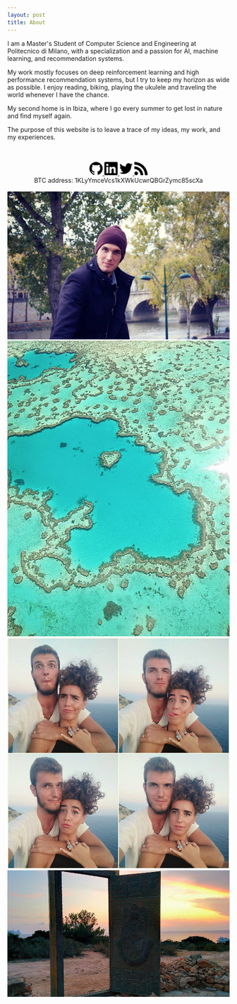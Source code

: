 ```yaml
---
layout: post
title: About
---
```

<script src="//ajax.googleapis.com/ajax/libs/jquery/1.9.1/jquery.min.js"></script>
<script>window.jQuery || document.write('<script src="_/js/libs/jquery-1.9.1.min.js"><\/script>')</script>

<p>
I am a Master's Student of Computer Science and Engineering at Politecnico di Milano, with a specialization and a passion for AI, machine learning, and recommendation systems. 
</p>

<p>
My work mostly focuses on deep reinforcement learning and high performance recommendation systems, but I try to keep my horizon as wide as possible.
I enjoy reading, biking, playing the ukulele and traveling the world whenever I have the chance. 
</p>

<p>
My second home is in Ibiza, where I go every summer to get lost in nature and find myself again.
</p>

<span>The purpose of this website is to leave a trace of my ideas, my work, and my experiences.</span>

<br>
<br>

<center>
    <span class='personal-social-media'>
        <a target="_blank" href="https://github.com/danielegrattarola">
            <img class="svg" src="/assets/icons/github.svg" width="30" height="30">
        </a>
        </a>
        <a target="_blank" href="https://linkedin.com/in/danielegrattarola">
            <img class="svg" src="/assets/icons/linkedin.svg" width="30" height="30">
        </a>
        <a target="_blank" href="https://twitter.com/riceasphait">
            <img class="svg" src="/assets/icons/twitter.svg" width="30" height="30">
        </a>
        <a target="_blank" href="/feed.xml">
            <img class="svg" src="/assets/icons/rss.svg" width="30" height="30">
        </a>
    </span>
    <br><span style='font-size: 14px;'>BTC address: 1KLyYmceVcs1kXWkUcwrQBGrZymc85scXa</span>
</center>

<br>

<center>
    <div class="photoset-grid-custom" data-layout="121">
        <img src="/images/about/1.jpg">
        <img src="/images/about/2.jpg">
        <img src="/images/about/3.jpg">
        <img src="/images/about/4.jpg">
    </div>
</center>


<!-- PHOTOSET GRID -->
<script src="/assets/js/jquery.photoset-grid.js"></script>

<script type="text/javascript">
    $('.photoset-grid-custom').photosetGrid({
    // Set the gutter between columns and rows
    gutter: '5px',
  
    // Wrap the images in links
    highresLinks: true,
  
    // Asign a common rel attribute
    rel: 'print-gallery',

    onInit: function(){},
    
    onComplete: function(){
        // Show the grid after it renders
        $('.photoset-grid-custom').attr('style', '');
    }
});
</script>

<!-- SVG-->
<script type="text/javascript">
/*
 * Replace all SVG images with inline SVG
 */
jQuery('img.svg').each(function(){
    var $img = jQuery(this);
    var imgID = $img.attr('id');
    var imgClass = $img.attr('class');
    var imgURL = $img.attr('src');

    jQuery.get(imgURL, function(data) {
        // Get the SVG tag, ignore the rest
        var $svg = jQuery(data).find('svg');

        // Add replaced image's ID to the new SVG
        if(typeof imgID !== 'undefined') {
            $svg = $svg.attr('id', imgID);
        }
        // Add replaced image's classes to the new SVG
        if(typeof imgClass !== 'undefined') {
            $svg = $svg.attr('class', imgClass+' replaced-svg');
        }

        // Remove any invalid XML tags as per http://validator.w3.org
        $svg = $svg.removeAttr('xmlns:a');

        // Replace image with new SVG
        $img.replaceWith($svg);

    }, 'xml');

});

</script>